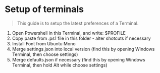 # Setup of terminals

> This guide is to setup the latest preferences of a Terminal.

1) Open Powershell in this Terminal, and write: $PROFILE
2) Copy paste from .ps1 file in this folder - alter shotcuts if necessary
3) Install Font from Ubuntu Mono
4) Merge settings.json into local version (find this by opening Windows Terminal, then choose settings)
5) Merge defaults.json if necessary (find this by opening Windows Terminal, then hold Alt  while choose settings)